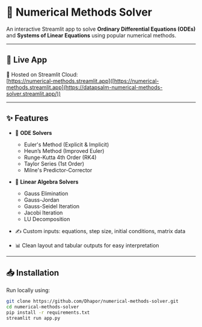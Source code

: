 # 📘 Numerical Methods Solver

An interactive Streamlit app to solve **Ordinary Differential Equations (ODEs)** and **Systems of Linear Equations** using popular numerical methods.

---

## 🔗 Live App

🚀 Hosted on Streamlit Cloud:  
[https://numerical-methods.streamlit.app]([https://numerical-methods.streamlit.app](https://datapsalm-numerical-methods-solver.streamlit.app/))  


---

## ✨ Features

- 📐 **ODE Solvers**
  - Euler's Method (Explicit & Implicit)
  - Heun’s Method (Improved Euler)
  - Runge-Kutta 4th Order (RK4)
  - Taylor Series (1st Order)
  - Milne's Predictor-Corrector

- 🔢 **Linear Algebra Solvers**
  - Gauss Elimination
  - Gauss-Jordan
  - Gauss-Seidel Iteration
  - Jacobi Iteration
  - LU Decomposition

- ✍️ Custom inputs: equations, step size, initial conditions, matrix data
- 📊 Clean layout and tabular outputs for easy interpretation

---

## 📥 Installation

Run locally using:

```bash
git clone https://github.com/Dhapor/numerical-methods-solver.git
cd numerical-methods-solver
pip install -r requirements.txt
streamlit run app.py
